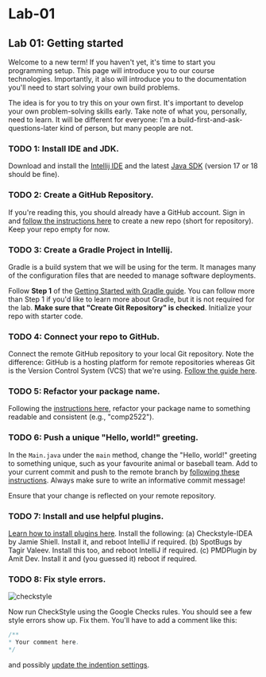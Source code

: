 # Lab-01
## Lab 01: Getting started

Welcome to a new term! If you haven't yet, it's time to start you programming setup. This page will introduce you to our course technologies. Importantly, it also will introduce you to the documentation you'll need to start solving your own build problems.

The idea is for you to try this on your own first. It's important to develop your own problem-solving skills early. Take note of what you, personally, need to learn. It will be different for everyone: I'm a build-first-and-ask-questions-later kind of person, but many people are not.

### TODO 1: Install IDE and JDK.
Download and install the [Intellij IDE](https://www.jetbrains.com/idea/) and the latest [Java SDK](https://www.oracle.com/java/technologies/downloads/) (version 17 or 18 should be fine). 

### TODO 2: Create a GitHub Repository.
If you're reading this, you should already have a GitHub account. Sign in and [follow the instructions here](https://docs.github.com/en/repositories/creating-and-managing-repositories/creating-a-new-repository) to create a new repo (short for repository). Keep your repo empty for now.

### TODO 3: Create a Gradle Project in Intellij.
Gradle is a build system that we will be using for the term. It manages many of the configuration files that are needed to manage software deployments. 

Follow **Step 1** of the [Getting Started with Gradle guide](https://www.jetbrains.com/help/idea/getting-started-with-gradle.html). You can follow more than Step 1 if you'd like to learn more about Gradle, but it is not required for the lab. **Make sure that "Create Git Repository" is checked**. Initialize your repo with starter code.

### TODO 4: Connect your repo to GitHub.
Connect the remote GitHub repository to your local Git repository. Note the difference: GitHub is a hosting platform for remote repositories whereas Git is the Version Control System (VCS) that we're using. [Follow the guide here](https://www.jetbrains.com/idea/guide/tutorials/creating-a-project-from-github/adding-updating-remotes/).

### TODO 5: Refactor your package name.
Following the [instructions here](https://www.jetbrains.com/help/idea/rename-refactorings.html), refactor your package name to something readable and consistent (e.g., "comp2522").

### TODO 6: Push a unique "Hello, world!" greeting.
In the `Main.java` under the `main` method, change the "Hello, world!" greeting to something unique, such as your favourite animal or baseball team. Add to your current commit and push to the remote branch by [following these instructions](https://www.jetbrains.com/help/idea/commit-and-push-changes.html). Always make sure to write an informative commit message!

Ensure that your change is reflected on your remote repository.

### TODO 7: Install and use helpful plugins.

[Learn how to install plugins here](https://www.jetbrains.com/help/idea/managing-plugins.html). Install the following:
(a) Checkstyle-IDEA by Jamie Shiell. Install it, and reboot IntelliJ if required.
(b) SpotBugs by Tagir Valeev. Install this too, and reboot IntelliJ if required.
(c) PMDPlugin by Amit Dev. Install it and (you guessed it) reboot if required.

### TODO 8: Fix style errors.

![checkstyle](https://user-images.githubusercontent.com/3506567/187993163-4bbedf60-30d3-445b-9c15-041061b9f765.png)

Now run CheckStyle using the Google Checks rules. You should see a few style errors show up. Fix them. You'll have to add a comment like this:

```java
/**
* Your comment here.
*/
```

and possibly [update the indention settings](https://www.jetbrains.com/help/idea/reformat-and-rearrange-code.html#tabs_and_indents).
